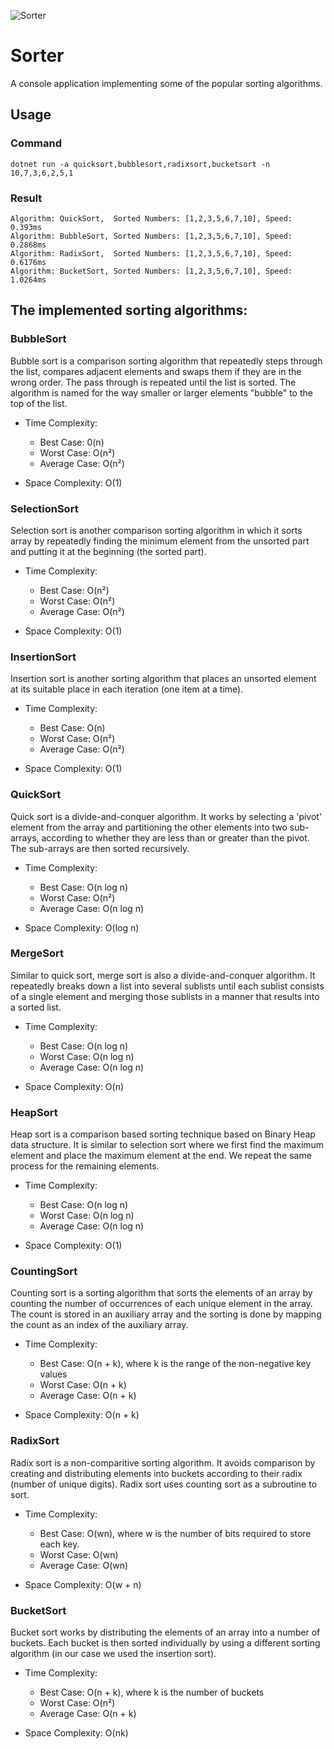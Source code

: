 ![Sorter](https://i.imgur.com/sUgVSLZ.png)

# Sorter
A console application implementing some of the popular sorting algorithms.

## Usage
### Command
```shell
dotnet run -a quicksort,bubblesort,radixsort,bucketsort -n 10,7,3,6,2,5,1
```
### Result
```shell
Algorithm: QuickSort,  Sorted Numbers: [1,2,3,5,6,7,10], Speed: 0.393ms
Algorithm: BubbleSort, Sorted Numbers: [1,2,3,5,6,7,10], Speed: 0.2868ms
Algorithm: RadixSort,  Sorted Numbers: [1,2,3,5,6,7,10], Speed: 0.6176ms
Algorithm: BucketSort, Sorted Numbers: [1,2,3,5,6,7,10], Speed: 1.0264ms
```
## The implemented sorting algorithms:
### BubbleSort
Bubble sort is a comparison sorting algorithm that repeatedly steps through the list, compares adjacent elements and swaps them if they are in the wrong order. The pass through is repeated until the list is sorted. The algorithm is named for the way smaller or larger elements "bubble" to the top of the list.

- Time Complexity:
  - Best Case: 0(n)
  - Worst Case: O(n²)
  - Average Case: O(n²)

- Space Complexity: O(1)

### SelectionSort
Selection sort is another comparison sorting algorithm in which it sorts array by repeatedly finding the minimum element from the unsorted part and putting it at the beginning (the sorted part).

- Time Complexity:
  - Best Case:  O(n²)
  - Worst Case: O(n²)
  - Average Case: O(n²)

- Space Complexity: O(1)

### InsertionSort
Insertion sort is another sorting algorithm that places an unsorted element at its suitable place in each iteration (one item at a time).

- Time Complexity:
  - Best Case: O(n) 
  - Worst Case: O(n²)
  - Average Case: O(n²)

- Space Complexity: O(1)

### QuickSort
Quick sort is a divide-and-conquer algorithm. It works by selecting a 'pivot' element from the array and partitioning the other elements into two sub-arrays, according to whether they are less than or greater than the pivot. The sub-arrays are then sorted recursively.

- Time Complexity:
  - Best Case: O(n log n)
  - Worst Case: O(n²)
  - Average Case: O(n log n)

- Space Complexity: O(log n)

### MergeSort
Similar to quick sort, merge sort is also a divide-and-conquer algorithm. It repeatedly breaks down a list into several sublists until each sublist consists of a single element and merging those sublists in a manner that results into a sorted list.

- Time Complexity:
  - Best Case: O(n log n)
  - Worst Case: O(n log n)
  - Average Case: O(n log n)

- Space Complexity: O(n)

### HeapSort
Heap sort is a comparison based sorting technique based on Binary Heap data structure. It is similar to selection sort where we first find the maximum element and place the maximum element at the end. We repeat the same process for the remaining elements.

- Time Complexity:
  - Best Case: O(n log n)
  - Worst Case: O(n log n)
  - Average Case: O(n log n)

- Space Complexity: O(1)

### CountingSort
Counting sort is a sorting algorithm that sorts the elements of an array by counting the number of occurrences of each unique element in the array. The count is stored in an auxiliary array and the sorting is done by mapping the count as an index of the auxiliary array.

- Time Complexity:
  - Best Case: O(n + k), where k is the range of the non-negative key values
  - Worst Case: O(n + k)
  - Average Case: O(n + k)

- Space Complexity: O(n + k)

### RadixSort
Radix sort is a non-comparitive sorting algorithm. It avoids comparison by creating and distributing elements into buckets according to their radix (number of unique digits). Radix sort uses counting sort as a subroutine to sort.

- Time Complexity:
  - Best Case: O(wn), where w is the number of bits required to store each key.
  - Worst Case: O(wn)
  - Average Case: O(wn)

- Space Complexity: O(w + n)

### BucketSort
Bucket sort works by distributing the elements of an array into a number of buckets. Each bucket is then sorted individually by using a different sorting algorithm (in our case we used the insertion sort).

- Time Complexity:
  - Best Case: O(n + k), where k is the number of buckets
  - Worst Case: O(n²)
  - Average Case: O(n + k)

- Space Complexity: O(nk)
